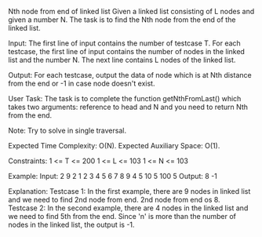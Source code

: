 Nth node from end of linked list 
Given a linked list consisting of L nodes and given a number N. The task is to find the Nth node from the end of the linked list.

Input:
The first line of input contains the number of testcase T. For each testcase, the first line of input contains the number of nodes in the linked list and the number N. The next line contains L nodes of the linked list.

Output:
For each testcase, output the data of node which is at Nth distance from the end or -1 in case node doesn't exist.

User Task:
The task is to complete the function getNthFromLast() which takes two arguments: reference to head and N and you need to return Nth from the end.

Note:
Try to solve in single traversal.

Expected Time Complexity: O(N).
Expected Auxiliary Space: O(1).

Constraints:
1 <= T <= 200
1 <= L <= 103
1 <= N <= 103

Example:
Input:
2
9 2
1 2 3 4 5 6 7 8 9
4 5
10 5 100 5
Output:
8
-1

Explanation:
Testcase 1: In the first example, there are 9 nodes in linked list and we need to find 2nd node from end. 2nd node from end os 8.  
Testcase 2: In the second example, there are 4 nodes in the linked list and we need to find 5th from the end. Since 'n' is more than the number of nodes in the linked list, the output is -1.